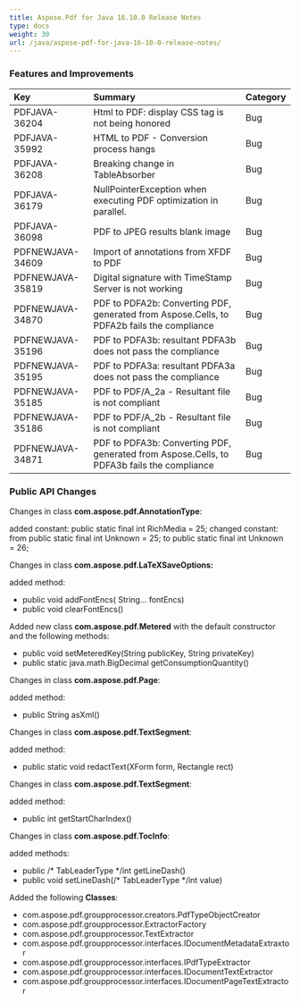 ```yaml
---
title: Aspose.Pdf for Java 16.10.0 Release Notes
type: docs
weight: 30
url: /java/aspose-pdf-for-java-16-10-0-release-notes/
---
```


### **Features and Improvements**

|**Key** |**Summary** |**Category** |
| :- | :- | :- |
|PDFJAVA-36204 |Html to PDF: display CSS tag is not being honored |Bug |
|PDFJAVA-35992 |HTML to PDF - Conversion process hangs |Bug |
|PDFJAVA-36208 |Breaking change in TableAbsorber |Bug |
|PDFJAVA-36179 |NullPointerException when executing PDF optimization in parallel. |Bug |
|PDFJAVA-36098 |PDF to JPEG results blank image |Bug |
|PDFNEWJAVA-34609 |Import of annotations from XFDF to PDF |Bug |
|PDFNEWJAVA-35819 |Digital signature with TimeStamp Server is not working |Bug |
|PDFNEWJAVA-34870 |PDF to PDFA2b: Converting PDF, generated from Aspose.Cells, to PDFA2b fails the compliance |Bug |
|PDFNEWJAVA-35196 |PDF to PDFA3b: resultant PDFA3b does not pass the compliance |Bug |
|PDFNEWJAVA-35195 |PDF to PDFA3a: resultant PDFA3a does not pass the compliance |Bug |
|PDFNEWJAVA-35185 |PDF to PDF/A_2a - Resultant file is not compliant |Bug |
|PDFNEWJAVA-35186 |PDF to PDF/A_2b - Resultant file is not compliant |Bug |
|PDFNEWJAVA-34871 |PDF to PDFA3b: Converting PDF, generated from Aspose.Cells, to PDFA3b fails the compliance |Bug |
### **Public API Changes**
Changes in class **com.aspose.pdf.AnnotationType**:

added constant:
public static final int RichMedia = 25;
changed constant:
from
public static final int Unknown = 25;
to
public static final int Unknown = 26;

Changes in class **com.aspose.pdf.LaTeXSaveOptions:**

added method:

- public void addFontEncs( String... fontEncs)
- public void clearFontEncs()

Added new class **com.aspose.pdf.Metered** with the default constructor and the following methods:

- public void setMeteredKey(String publicKey, String privateKey)
- public static java.math.BigDecimal getConsumptionQuantity()

Changes in class **com.aspose.pdf.Page**:

added method:

- public String asXml()

Changes in class **com.aspose.pdf.TextSegment**:

added method:

- public static void redactText(XForm form, Rectangle rect)

Changes in class **com.aspose.pdf.TextSegment**:

added method:

- public int getStartCharIndex()

Changes in class **com.aspose.pdf.TocInfo**:

added methods:

- public /* TabLeaderType */int getLineDash()
- public void setLineDash(/* TabLeaderType */int value)

Added the following **Classes**:

- com.aspose.pdf.groupprocessor.creators.PdfTypeObjectCreator
- com.aspose.pdf.groupprocessor.ExtractorFactory
- com.aspose.pdf.groupprocessor.TextExtractor
- com.aspose.pdf.groupprocessor.interfaces.IDocumentMetadataExtraxtor
- com.aspose.pdf.groupprocessor.interfaces.IPdfTypeExtractor
- com.aspose.pdf.groupprocessor.interfaces.IDocumentTextExtractor
- com.aspose.pdf.groupprocessor.interfaces.IDocumentPageTextExtractor
